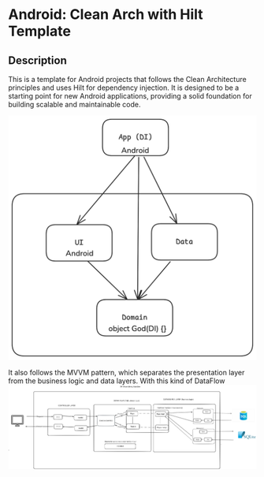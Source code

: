 # Android: Clean Arch with Hilt Template

## Description
This is a template for Android projects that follows the Clean Architecture principles and uses Hilt for dependency injection. 
It is designed to be a starting point for new Android applications, providing a solid foundation 
for building scalable and maintainable code.

![DI.png](docs/images/DIexpl.png)

It also follows the MVVM pattern, which separates the presentation layer from the business logic and data layers.
With this kind of DataFlow
![img.png](docs/images/DataFlow.png)
